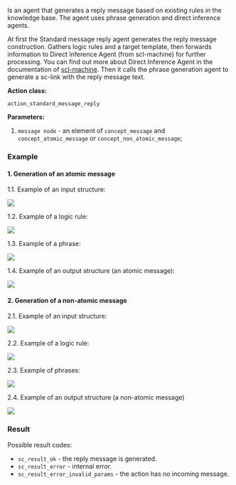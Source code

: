 Is an agent that generates a reply message based on existing rules in the knowledge base.
The agent uses phrase generation and direct inference agents.

At first the Standard message reply agent generates the reply message construction.
Gathers logic rules and a target template, then forwards information to Direct Inference Agent (from scl-machine) for further processing. You can find out more about Direct Inference Agent in the documentation of [scl-machine](../subsystems/scl-machine.md).
Then it calls the phrase generation agent to generate a sc-link with the reply message text.

**Action class:**

`action_standard_message_reply`

**Parameters:**

1. `message node` - an element of `concept_message` and `concept_atomic_message` or `concept_non_atomic_message`;

### Example

#### 1. Generation of an atomic message

1.1. Example of an input structure:

<img src="../images/standardMessageReplyAgentAtomicInput.png"></img>

1.2. Example of a logic rule:

<img src="../images/standardMessageReplyAgentAtomicMessageRule.png"></img>

1.3. Example of a phrase:

<img src="../images/standardMessageReplyAgentAtomicPhrase.png"></img>

1.4. Example of an output structure (an atomic message):

<img src="../images/standardMessageReplyAgentAtomicMessageOutput.png"></img>

#### 2. Generation of a non-atomic message

2.1. Example of an input structure:

<img src="../images/standardMessageReplyAgentNonAtomicInput.png"></img>

2.2. Example of a logic rule:

<img src="../images/standardMessageReplyAgentNonAtomicMessageRule.png"></img>

2.3. Example of phrases:

<img src="../images/standardMessageReplyAgentNonAtomicPhrase.png"></img>

2.4. Example of an output structure (a non-atomic message)

<img src="../images/standardMessageReplyAgentNonAtomicMessageOutput.png"></img>

### Result

Possible result codes:
 
* `sc_result_ok` - the reply message is generated.
* `sc_result_error` - internal error.
* `sc_result_error_invalid_params` - the action has no incoming message.
